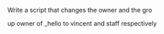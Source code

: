 Write a script that changes the owner and the gro

up owner of _hello to vincent and staff respectively
